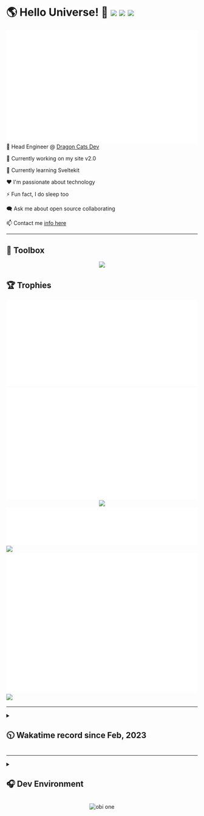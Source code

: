 <h1>🌎 Hello Universe! 👋
<img src='https://wakatime.com/badge/user/a61fe4dd-5464-48ee-825a-134d74f90884.svg?style=flat-square'>
<img src='https://api.visitorbadge.io/api/visitors?path=https%3A%2F%2Fgithub.com%2Fdaemon-node-byte&countColor=&style=flat-square' height='22'>
<img src='https://img.shields.io/github/followers/daemon-node-byte?label=Followers&style=flat-square' height='22'>
</h1>

<img align='right' src='./assets/metrics.base.svg'>

<!-- 💼 Software Developer II @ [One Origin](https://oneorigin.us/) -->

<!-- 💼 Engineer Consultant @ [Banyan Labs](https://banyanlabs.io/) -->

💼 Head Engineer @ [Dragon Cats Dev](https://DragonCats.dev/)

🔭 Currently working on my site v2.0

🌱 Currently learning Sveltekit

❤️ I'm passionate about technology

⚡ Fun fact, I do sleep too

🗨️ Ask me about open source collaborating

📫 Contact me [info here](https://www.joshmclain.com/#contact)

---

## 🧰 Toolbox

<p align="center">
  <a href="https://skillicons.dev">
    <img src="https://skillicons.dev/icons?i=md,html,css,js,regex,sass,tailwind,ts,react,styledcomponents,redux,next,gatsby,remix,vue,nuxt,svelte,nodejs,express,mongodb,postgres,jest,webpack,vite,rollup,docker,nginx,aws,heroku,vercel,netlify,jenkins,linux,mint,ubuntu,redhat,kali,apple,bash,powershell,vim,git,githubactions,github,gitlab,vscode,idea,maven,gradle,java,spring,python&theme=dark" />
  </a>
</p>

## 🏆 Trophies

<div align='center'>
<img src='./assets/metrics.plugin.achievements.compact.svg'>
<img src='./assets/metrics.plugin.habits.charts.svg'>
<img src='https://github-profile-trophy.vercel.app/?username=daemon-node-byte&theme=darkhub&no-frame=true&margin-w=10'>
</div>

<div align=''>
<img src='./assets/metrics.plugin.habits.facts.svg'>
<img src='https://streak-stats.demolab.com?user=daemon-node-byte&theme=dark' width='340'>
<div>
</div>

<img src='./assets/metrics.plugin.wakatime.svg'>
<img src='./assets/octocat.png' width='340'>
<!-- <img src='./assets/metrics.plugin.code.svg'> -->
</div>

---

<details>
<summary>

## 🕥 Wakatime record since Feb, 2023

</summary>

<!--START_SECTION:waka-->
![Code Time](http://img.shields.io/badge/Code%20Time-2%2C004%20hrs%2038%20mins-blue)

![Profile Views](http://img.shields.io/badge/Profile%20Views-8-blue)

**🐱 My GitHub Data** 

> 📦 706.3 kB Used in GitHub's Storage 
 > 
> 🏆 717 Contributions in the Year 2024
 > 
> 🚫 Not Opted to Hire
 > 
> 📜 15 Public Repositories 
 > 
> 🔑 55 Private Repositories 
 > 
**I'm a Night 🦉** 

```text
🌞 Morning                226 commits         ████░░░░░░░░░░░░░░░░░░░░░   16.72 % 
🌆 Daytime                337 commits         ██████░░░░░░░░░░░░░░░░░░░   24.93 % 
🌃 Evening                518 commits         ██████████░░░░░░░░░░░░░░░   38.31 % 
🌙 Night                  271 commits         █████░░░░░░░░░░░░░░░░░░░░   20.04 % 
```
📅 **I'm Most Productive on Tuesday** 

```text
Monday                   216 commits         ████░░░░░░░░░░░░░░░░░░░░░   15.98 % 
Tuesday                  297 commits         █████░░░░░░░░░░░░░░░░░░░░   21.97 % 
Wednesday                243 commits         ████░░░░░░░░░░░░░░░░░░░░░   17.97 % 
Thursday                 125 commits         ██░░░░░░░░░░░░░░░░░░░░░░░   09.25 % 
Friday                   105 commits         ██░░░░░░░░░░░░░░░░░░░░░░░   07.77 % 
Saturday                 173 commits         ███░░░░░░░░░░░░░░░░░░░░░░   12.80 % 
Sunday                   193 commits         ████░░░░░░░░░░░░░░░░░░░░░   14.28 % 
```


📊 **This Week I Spent My Time On** 

```text
🕑︎ Time Zone: America/Phoenix

💬 Programming Languages: 
TypeScript               50 hrs 43 mins      ████████████████████░░░░░   81.42 % 
YAML                     3 hrs 12 mins       █░░░░░░░░░░░░░░░░░░░░░░░░   05.15 % 
Prisma                   1 hr 57 mins        █░░░░░░░░░░░░░░░░░░░░░░░░   03.13 % 
JSON                     1 hr 46 mins        █░░░░░░░░░░░░░░░░░░░░░░░░   02.86 % 
Bash                     1 hr 8 mins         ░░░░░░░░░░░░░░░░░░░░░░░░░   01.83 % 

🔥 Editors: 
VS Code                  62 hrs 18 mins      █████████████████████████   100.00 % 

💻 Operating System: 
Mac                      62 hrs 18 mins      █████████████████████████   100.00 % 
```

**I Mostly Code in TypeScript** 

```text
TypeScript               23 repos            █████████░░░░░░░░░░░░░░░░   36.51 % 
Svelte                   3 repos             █░░░░░░░░░░░░░░░░░░░░░░░░   04.76 % 
Vue                      3 repos             █░░░░░░░░░░░░░░░░░░░░░░░░   04.76 % 
Python                   2 repos             █░░░░░░░░░░░░░░░░░░░░░░░░   03.17 % 
Shell                    1 repo              ░░░░░░░░░░░░░░░░░░░░░░░░░   01.59 % 
```




 Last Updated on 12/10/2024 18:38:20 UTC
<!--END_SECTION:waka-->

</details>

---

<details>
<summary>

## 🎧 Dev Environment

</summary>

> ### _I'm not a player 🐱 I just code a lot..._

<div align='center'>
<img src='https://spotify-github-profile.vercel.app/api/view?uid=31knnovcfatt7mqmu6yaa5htulxi&cover_image=true&theme=default&show_offline=false&background_color=121212' width='420'>
<img src='https://spotify-recently-played-readme.vercel.app/api?user=31knnovcfatt7mqmu6yaa5htulxi&width=400&count=10'>
</div>
</details>

<!-- ## Memes

who doesn't love memes? -->

<div align='center'>

![obi one](./assets/unfilimar_obi.jpg)

</div>

<!-- <div align='center'>
<img src='https://www.data-card-for-spotify.com/api/card?user_id=31knnovcfatt7mqmu6yaa5htulxi&hide_playing=1&hide_recents=1&limit=10&custom_title=daemon-node-byte%20Spotify%20Data'>
</div> -->
